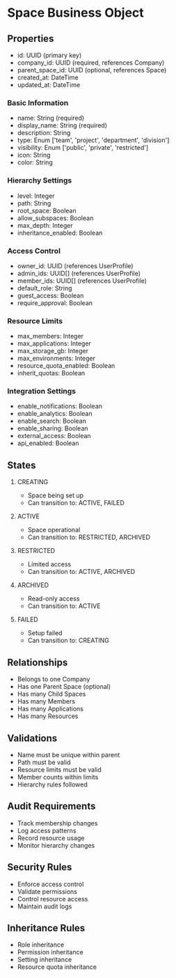 # Space Business Object

## Properties
- id: UUID (primary key)
- company_id: UUID (required, references Company)
- parent_space_id: UUID (optional, references Space)
- created_at: DateTime
- updated_at: DateTime

### Basic Information
- name: String (required)
- display_name: String (required)
- description: String
- type: Enum ['team', 'project', 'department', 'division']
- visibility: Enum ['public', 'private', 'restricted']
- icon: String
- color: String

### Hierarchy Settings
- level: Integer
- path: String
- root_space: Boolean
- allow_subspaces: Boolean
- max_depth: Integer
- inheritance_enabled: Boolean

### Access Control
- owner_id: UUID (references UserProfile)
- admin_ids: UUID[] (references UserProfile)
- member_ids: UUID[] (references UserProfile)
- default_role: String
- guest_access: Boolean
- require_approval: Boolean

### Resource Limits
- max_members: Integer
- max_applications: Integer
- max_storage_gb: Integer
- max_environments: Integer
- resource_quota_enabled: Boolean
- inherit_quotas: Boolean

### Integration Settings
- enable_notifications: Boolean
- enable_analytics: Boolean
- enable_search: Boolean
- enable_sharing: Boolean
- external_access: Boolean
- api_enabled: Boolean

## States
1. CREATING
   - Space being set up
   - Can transition to: ACTIVE, FAILED

2. ACTIVE
   - Space operational
   - Can transition to: RESTRICTED, ARCHIVED

3. RESTRICTED
   - Limited access
   - Can transition to: ACTIVE, ARCHIVED

4. ARCHIVED
   - Read-only access
   - Can transition to: ACTIVE

5. FAILED
   - Setup failed
   - Can transition to: CREATING

## Relationships
- Belongs to one Company
- Has one Parent Space (optional)
- Has many Child Spaces
- Has many Members
- Has many Applications
- Has many Resources

## Validations
- Name must be unique within parent
- Path must be valid
- Resource limits must be valid
- Member counts within limits
- Hierarchy rules followed

## Audit Requirements
- Track membership changes
- Log access patterns
- Record resource usage
- Monitor hierarchy changes

## Security Rules
- Enforce access control
- Validate permissions
- Control resource access
- Maintain audit logs

## Inheritance Rules
- Role inheritance
- Permission inheritance
- Setting inheritance
- Resource quota inheritance